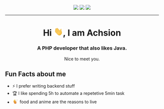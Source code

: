<p align="center">
  <img src="https://img.shields.io/badge/Age-22-blue" />
  <img src="https://img.shields.io/badge/Country-Germany-green" />
  <img src="https://img.shields.io/badge/Languages-English%20%26%20German-brightgreen" />
</p>
<hr>

<h1 align="center">Hi <img src="./.github/gif/Hi.gif" width="30px">, I am Achsion</h1>

<h3 align="center">A PHP developer that also likes Java.</h3>
<p align="center">Nice to meet you.</p>

<h2>Fun Facts about me</h2>

- ⚡ I prefer writing backend stuff
- 🏆 I like spending 5h to automate a repetetive 5min task
- <img src="./.github/gif/senko-tail.gif" width="20px"> food and anime are the reasons to live


